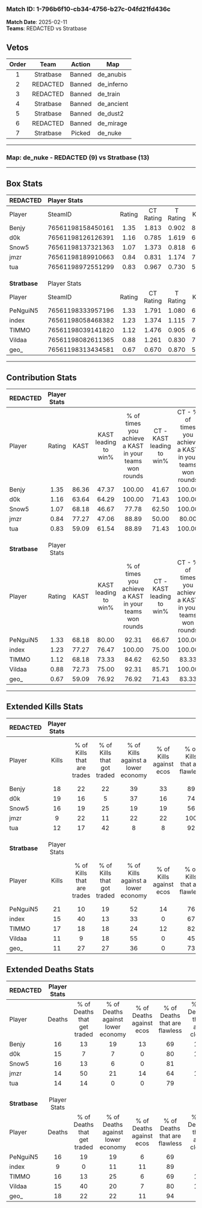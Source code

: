 ### Match ID: 1-796b6f10-cb34-4756-b27c-04fd21fd436c  
**Match Date**: 2025-02-11  
**Teams**: REDACTED vs Stratbase  

## Vetos  

| Order | Team | Action | Map |
| :---: | :--: | :----: | --- |
| 1 | Stratbase | Banned | de_anubis |
| 2 | REDACTED | Banned | de_inferno |
| 3 | REDACTED | Banned | de_train |
| 4 | Stratbase | Banned | de_ancient |
| 5 | Stratbase | Banned | de_dust2 |
| 6 | REDACTED | Banned | de_mirage |
| 7 | Stratbase | Picked | de_nuke |

---  

### **Map**: de_nuke - REDACTED (9) vs Stratbase (13)  
---  

## Box Stats  

| **REDACTED**  | Player Stats      |        |           |          |       |       |       |         |        |      |     |
| :- | :- | :-: | :-: | :-: | :-: | :-: | :-: | :-: | :-: | :-: | :-: |
| Player        | SteamID           | Rating | CT Rating | T Rating | KAST  |  ADR  | Kills | Assists | Deaths | K/D  | HS% |
| Benjy         | 76561198158450161 |  1.35  |   1.813   |  0.902   | 86.36 | 96.4  |  18   |    6    |   16   | 1.13 | 61  |
| d0k           | 76561198126126391 |  1.16  |   0.785   |  1.619   | 63.64 | 79.7  |  19   |    0    |   15   | 1.27 | 42  |
| Snow5         | 76561198137321363 |  1.07  |   1.373   |  0.818   | 68.18 | 79.2  |  16   |    4    |   16   | 1.00 | 50  |
| jmzr          | 76561198189910663 |  0.84  |   0.831   |  1.174   | 77.27 | 54.6  |   9   |    6    |   14   | 0.64 | 66  |
| tua           | 76561198972551299 |  0.83  |   0.967   |  0.730   | 59.09 | 56.8  |  12   |    6    |   14   | 0.86 | 41  |
|               |                   |        |           |          |       |       |       |         |        |      |     |
|               |                   |        |           |          |       |       |       |         |        |      |     |
|               |                   |        |           |          |       |       |       |         |        |      |     |
| **Stratbase** | Player Stats      |        |           |          |       |       |       |         |        |      |     |
| Player        | SteamID           | Rating | CT Rating | T Rating | KAST  |  ADR  | Kills | Assists | Deaths | K/D  | HS% |
| PeNguiN5      | 76561198333957196 |  1.33  |   1.791   |  1.080   | 68.18 | 100.1 |  21   |    3    |   16   | 1.31 | 57  |
| index         | 76561198058468382 |  1.23  |   1.374   |  1.115   | 77.27 | 67.1  |  15   |    4    |   9    | 1.67 | 60  |
| TIMMO         | 76561198039141820 |  1.12  |   1.476   |  0.905   | 68.18 | 80.9  |  17   |    4    |   16   | 1.06 | 47  |
| Vildaa        | 76561198082611365 |  0.88  |   1.261   |  0.830   | 72.73 | 61.6  |  11   |    5    |   15   | 0.73 | 72  |
| geo_          | 76561198313434581 |  0.67  |   0.670   |  0.870   | 59.09 | 53.8  |  11   |    1    |   18   | 0.61 | 81  |
---  

## Contribution Stats  

| **REDACTED**  | Player Stats |       |                      |                                                        |                           |                                                             |                          |                                                            |
| :- | :-: | :-: | :-: | :-: | :-: | :-: | :-: | :-: |
| Player        |    Rating    | KAST  | KAST leading to win% | % of times you achieve a KAST in your teams won rounds | CT - KAST leading to win% | CT - % of times you achieve a KAST in your teams won rounds | T - KAST leading to win% | T - % of times you achieve a KAST in your teams won rounds |
| Benjy         |     1.35     | 86.36 |        47.37         |                         100.00                         |           41.67           |                           100.00                            |          57.14           |                           100.00                           |
| d0k           |     1.16     | 63.64 |        64.29         |                         100.00                         |           71.43           |                           100.00                            |          57.14           |                           100.00                           |
| Snow5         |     1.07     | 68.18 |        46.67         |                         77.78                          |           62.50           |                           100.00                            |          28.57           |                           50.00                            |
| jmzr          |     0.84     | 77.27 |        47.06         |                         88.89                          |           50.00           |                            80.00                            |          44.44           |                           100.00                           |
| tua           |     0.83     | 59.09 |        61.54         |                         88.89                          |           71.43           |                           100.00                            |          50.00           |                           75.00                            |
|               |              |       |                      |                                                        |                           |                                                             |                          |                                                            |
|               |              |       |                      |                                                        |                           |                                                             |                          |                                                            |
|               |              |       |                      |                                                        |                           |                                                             |                          |                                                            |
| **Stratbase** | Player Stats |       |                      |                                                        |                           |                                                             |                          |                                                            |
| Player        |    Rating    | KAST  | KAST leading to win% | % of times you achieve a KAST in your teams won rounds | CT - KAST leading to win% | CT - % of times you achieve a KAST in your teams won rounds | T - KAST leading to win% | T - % of times you achieve a KAST in your teams won rounds |
| PeNguiN5      |     1.33     | 68.18 |        80.00         |                         92.31                          |           66.67           |                           100.00                            |          100.00          |                           85.71                            |
| index         |     1.23     | 77.27 |        76.47         |                         100.00                         |           75.00           |                           100.00                            |          77.78           |                           100.00                           |
| TIMMO         |     1.12     | 68.18 |        73.33         |                         84.62                          |           62.50           |                            83.33                            |          85.71           |                           85.71                            |
| Vildaa        |     0.88     | 72.73 |        75.00         |                         92.31                          |           85.71           |                           100.00                            |          66.67           |                           85.71                            |
| geo_          |     0.67     | 59.09 |        76.92         |                         76.92                          |           71.43           |                            83.33                            |          83.33           |                           71.43                            |
---  

## Extended Kills Stats  

| **REDACTED**  | Player Stats |                            |                            |                                    |                         |                              |                                 |                                       |                    |           |
| :- | :-: | :-: | :-: | :-: | :-: | :-: | :-: | :-: | :-: | :-: |
| Player        |    Kills     | % of Kills that are trades | % of Kills that got traded | % of Kills against a lower economy | % of Kills against ecos | % of Kills that are flawless | % of Kills that are close duels | % of Kills that are assisted by flash | Pistol Round Kills | AWP Kills |
| Benjy         |      18      |             22             |             22             |                 39                 |           33            |              89              |                6                |                   6                   |         0          |     1     |
| d0k           |      19      |             16             |             5              |                 37                 |           16            |              74              |                5                |                   0                   |         5          |     3     |
| Snow5         |      16      |             19             |             25             |                 19                 |           19            |              56              |               19                |                   0                   |         0          |     2     |
| jmzr          |      9       |             22             |             11             |                 22                 |           22            |             100              |                0                |                   0                   |         0          |     1     |
| tua           |      12      |             17             |             42             |                 8                  |            8            |              92              |                8                |                   0                   |         0          |     1     |
|               |              |                            |                            |                                    |                         |                              |                                 |                                       |                    |           |
|               |              |                            |                            |                                    |                         |                              |                                 |                                       |                    |           |
|               |              |                            |                            |                                    |                         |                              |                                 |                                       |                    |           |
| **Stratbase** | Player Stats |                            |                            |                                    |                         |                              |                                 |                                       |                    |           |
| Player        |    Kills     | % of Kills that are trades | % of Kills that got traded | % of Kills against a lower economy | % of Kills against ecos | % of Kills that are flawless | % of Kills that are close duels | % of Kills that are assisted by flash | Pistol Round Kills | AWP Kills |
| PeNguiN5      |      21      |             10             |             19             |                 52                 |           14            |              76              |               10                |                   0                   |         0          |     3     |
| index         |      15      |             40             |             13             |                 33                 |            0            |              67              |               13                |                   0                   |         0          |     1     |
| TIMMO         |      17      |             18             |             18             |                 24                 |           12            |              82              |                6                |                   0                   |         0          |     1     |
| Vildaa        |      11      |             9              |             18             |                 55                 |            0            |              45              |               18                |                   0                   |         0          |     0     |
| geo_          |      11      |             27             |             27             |                 36                 |            0            |              73              |                9                |                   9                   |         0          |     1     |
## Extended Deaths Stats  

| **REDACTED**  | Player Stats |                             |                                   |                          |                               |                            |                           |               |
| :- | :-: | :-: | :-: | :-: | :-: | :-: | :-: | :-: |
| Player        |    Deaths    | % of Deaths that get traded | % of Deaths against lower economy | % of Deaths against ecos | % of Deaths that are flawless | % of Deaths that are close | % of Deaths while blinded | Deaths to AWP |
| Benjy         |      16      |             13              |                19                 |            13            |              69               |             19             |             0             |       0       |
| d0k           |      15      |              7              |                 7                 |            0             |              80               |             13             |             7             |       0       |
| Snow5         |      16      |             13              |                 6                 |            0             |              81               |             6              |             0             |       0       |
| jmzr          |      14      |             50              |                21                 |            14            |              64               |             14             |             0             |       0       |
| tua           |      14      |             14              |                 0                 |            0             |              79               |             0              |             0             |       0       |
|               |              |                             |                                   |                          |                               |                            |                           |               |
|               |              |                             |                                   |                          |                               |                            |                           |               |
|               |              |                             |                                   |                          |                               |                            |                           |               |
| **Stratbase** | Player Stats |                             |                                   |                          |                               |                            |                           |               |
| Player        |    Deaths    | % of Deaths that get traded | % of Deaths against lower economy | % of Deaths against ecos | % of Deaths that are flawless | % of Deaths that are close | % of Deaths while blinded | Deaths to AWP |
| PeNguiN5      |      16      |             19              |                19                 |            6             |              69               |             6              |             6             |       0       |
| index         |      9       |              0              |                11                 |            11            |              89               |             0              |             0             |       1       |
| TIMMO         |      16      |             13              |                25                 |            6             |              69               |             19             |             0             |       0       |
| Vildaa        |      15      |             40              |                20                 |            7             |              80               |             13             |             0             |       2       |
| geo_          |      18      |             22              |                22                 |            11            |              94               |             0              |             0             |       2       |
